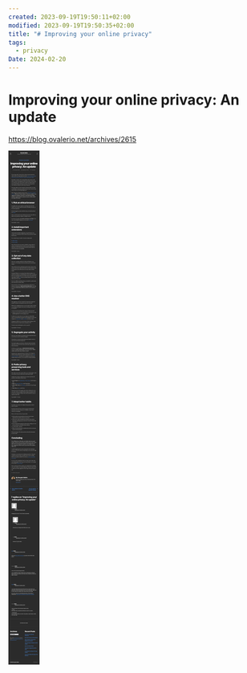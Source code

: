 ```yaml
---
created: 2023-09-19T19:50:11+02:00
modified: 2023-09-19T19:50:35+02:00
title: "# Improving your online privacy"
tags:
  - privacy
Date: 2024-02-20
---
```


# Improving your online privacy: An update

https://blog.ovalerio.net/archives/2615




![](_asset/2023-09-19_ImprovingPrivacy_image_1.png)